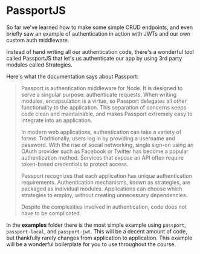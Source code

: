 
# PassportJS

So far we've learned how to make some simple CRUD endpoints, and even briefly saw an example of authentication in action with JWTs and our own custom auth middleware.

Instead of hand writing all our authentication code, there's a wonderful tool called PassportJS that let's us authenticate our app by using 3rd party modules called Strategies.

Here's what the documentation says about Passport:

> Passport is authentication middleware for Node. It is designed to serve a singular purpose: authenticate requests. When writing modules, encapsulation is a virtue, so Passport delegates all other functionality to the application. This separation of concerns keeps code clean and maintainable, and makes Passport extremely easy to integrate into an application.
> 
>In modern web applications, authentication can take a variety of forms. Traditionally, users log in by providing a username and password. With the rise of social networking, single sign-on using an OAuth provider such as Facebook or Twitter has become a popular authentication method. Services that expose an API often require token-based credentials to protect access.
>
> Passport recognizes that each application has unique authentication requirements. Authentication mechanisms, known as strategies, are packaged as individual modules. Applications can choose which strategies to employ, without creating unnecessary dependencies.
>
> Despite the complexities involved in authentication, code does not have to be complicated.

In the **examples** folder there is the most simple example using `passport`, `passport-local`, and `passport-jwt`. This will be a decent amount of code, but thankfully rarely changes from application to application. This example will be a wonderful boilerplate for you to use throughout the course.